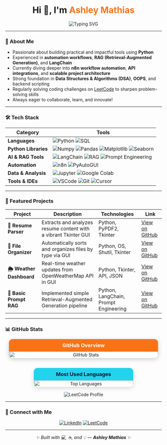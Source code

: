 <h1 align="center">
  Hi 👋, I'm <span style="color:#F97316;">Ashley Mathias</span>
</h1>

<p align="center">
  <img src="https://readme-typing-svg.demolab.com?font=Fira+Code&duration=3000&pause=500&color=22D3EE&width=450&lines=Python+Developer;DSA+%7C+OOPS+Practitioner;Prompt+Engineer+%7C+LangChain+%7C+RAG;Automation+with+n8n+%26+Python" alt="Typing SVG" />
</p>

---

### 🚀 About Me

- Passionate about building practical and impactful tools using **Python**  
- Experienced in **automation workflows**, **RAG (Retrieval-Augmented Generation)**, and **LangChain**  
- Currently diving deeper into **n8n workflow automation**, **API integrations**, and **scalable project architecture**  
- Strong foundation in **Data Structures & Algorithms (DSA)**, **OOPS**, and backend scripting  
- Regularly solving coding challenges on [LeetCode](https://leetcode.com/) to sharpen problem-solving skills  
- Always eager to collaborate, learn, and innovate!

---

### 🛠️ Tech Stack

| Category           | Tools                                                                                                                      |
|--------------------|----------------------------------------------------------------------------------------------------------------------------|
| **Languages**      | ![Python](https://img.shields.io/badge/Python-3776AB?style=for-the-badge&logo=python&logoColor=white) ![SQL](https://img.shields.io/badge/SQL-003B57?style=for-the-badge&logo=sqlite&logoColor=white) |
| **Python Libraries** | ![Numpy](https://img.shields.io/badge/Numpy-013243?style=for-the-badge&logo=numpy&logoColor=white) ![Pandas](https://img.shields.io/badge/Pandas-150458?style=for-the-badge&logo=pandas&logoColor=white) ![Matplotlib](https://img.shields.io/badge/Matplotlib-006699?style=for-the-badge&logo=matplotlib&logoColor=white) ![Seaborn](https://img.shields.io/badge/Seaborn-4B8BBE?style=for-the-badge&logo=python&logoColor=white) |
| **AI & RAG Tools**  | ![LangChain](https://img.shields.io/badge/LangChain-blueviolet?style=for-the-badge&logo=langchain&logoColor=white) ![RAG](https://img.shields.io/badge/RAG-green?style=for-the-badge) ![Prompt Engineering](https://img.shields.io/badge/Prompt--Engineering-orange?style=for-the-badge) |
| **Automation**     | ![n8n](https://img.shields.io/badge/n8n-F35421?style=for-the-badge&logo=n8n&logoColor=white) ![PyAutoGUI](https://img.shields.io/badge/PyAutoGUI-FFAE00?style=for-the-badge&logo=python&logoColor=white) |
| **Data & Analysis** | ![Jupyter](https://img.shields.io/badge/Jupyter-F37626?style=for-the-badge&logo=jupyter&logoColor=white) ![Google Colab](https://img.shields.io/badge/Google%20Colab-F9AB00?style=for-the-badge&logo=googlecolab&logoColor=white) |
| **Tools & IDEs**   | ![VSCode](https://img.shields.io/badge/VSCode-007ACC?style=for-the-badge&logo=visualstudiocode&logoColor=white) ![Git](https://img.shields.io/badge/Git-F05032?style=for-the-badge&logo=git&logoColor=white) ![Cursor](https://img.shields.io/badge/Cursor-4D4D4D?style=for-the-badge) |

---

### 📂 Featured Projects

| Project              | Description                                                    | Technologies                       | Link                                                  |
|----------------------|----------------------------------------------------------------|----------------------------------|-------------------------------------------------------|
| **📄 Resume Parser**   | Extracts and analyzes resume content with a vibrant Tkinter GUI | Python, PyPDF2, Tkinter           | [View on GitHub](https://github.com/yourusername/resume-parser) |
| **📁 File Organizer**  | Automatically sorts and organizes files by type via GUI        | Python, OS, Shutil, Tkinter       | [View on GitHub](https://github.com/yourusername/file-organizer) |
| **🌦️ Weather Dashboard** | Real-time weather updates from OpenWeatherMap API in GUI       | Python, Tkinter, API, JSON        | [View on GitHub](https://github.com/yourusername/weather-dashboard) |
| **🧠 Basic Prompt RAG** | Implemented simple Retrieval-Augmented Generation pipeline      | Python, LangChain, Prompt Engineering | [View on GitHub](https://github.com/yourusername/rag-tutorial) |

---

### 📊 GitHub Stats

<div align="center" style="display: flex; justify-content: center; gap: 2rem; flex-wrap: wrap;"> <div style="flex: 1 1 320px; max-width: 480px; border-radius: 12px; box-shadow: 0 4px 15px rgba(0,0,0,0.2); overflow: hidden;"> <h3 style="background: #F97316; color: white; margin: 0; padding: 10px 0; font-weight: 700;">GitHub Overview</h3> <img src="https://github-readme-stats.vercel.app/api?username=yourusername&show_icons=true&theme=radical&hide_title=true&hide_border=true" alt="GitHub Stats" style="width: 100%; display: block;" /> </div> <div style="flex: 1 1 280px; max-width: 320px; border-radius: 12px; box-shadow: 0 4px 15px rgba(0,0,0,0.15); overflow: hidden;"> <h3 style="background: #22D3EE; color: #0F172A; margin: 0; padding: 10px 0; font-weight: 700;">Most Used Languages</h3> <img src="https://github-readme-stats.vercel.app/api/top-langs/?username=yourusername&layout=compact&theme=radical&hide_title=true&hide_border=true" alt="Top Languages" style="width: 100%; display: block;" /> </div> </div> <div align="center" style="margin-top: 1rem;"> <a href="https://leetcode.com/yourleetcode" target="_blank" rel="noopener noreferrer" style="text-decoration:none;"> <img src="https://img.shields.io/badge/LeetCode-FFA116?style=for-the-badge&logo=leetcode&logoColor=white" alt="LeetCode Profile" /> </a> </div>

---

### 💼 Connect with Me

<p align="center">
  <a href="https://linkedin.com/in/yourlinkedin" target="_blank"><img src="https://img.shields.io/badge/LinkedIn-%230077B5.svg?style=for-the-badge&logo=linkedin&logoColor=white" alt="LinkedIn"/></a>
  <a href="https://leetcode.com/yourleetcode" target="_blank"><img src="https://img.shields.io/badge/LeetCode-FFA116.svg?style=for-the-badge&logo=leetcode&logoColor=white" alt="LeetCode"/></a>
</p>

---

<p align="center" style="font-style: italic;">
  ✨ Built with 💻, ☕, and 💡 — <b>Ashley Mathias</b> ✨
</p>
